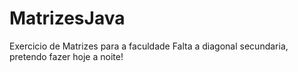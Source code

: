 # MatrizesJava
Exercicio de Matrizes para a faculdade
Falta a diagonal secundaria, pretendo fazer hoje a noite!
